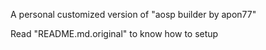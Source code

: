 A personal customized version of "aosp builder by apon77"

Read "README.md.original" to know how to setup
